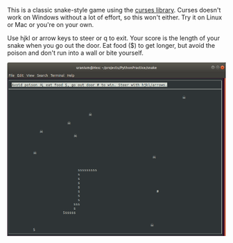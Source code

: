 This is a classic snake-style game using the [curses
library](https://en.wikipedia.org/wiki/Curses_(programming_library)).  Curses
doesn't work on Windows without a lot of effort, so this won't either.  Try it
on Linux or Mac or you're on your own.

Use hjkl or arrow keys to steer or q to exit.  Your score is the length of your
snake when you go out the door.  Eat food ($) to get longer, but avoid the
poison and don't run into a wall or bite yourself.

![screen shot](snake.png)
